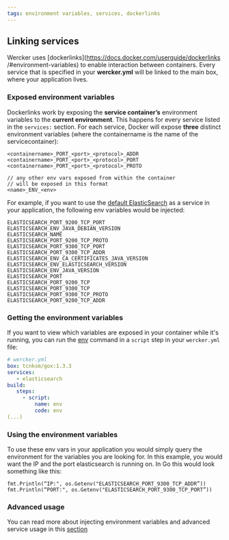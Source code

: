 ```yaml
---
tags: environment variables, services, dockerlinks
---
```


## Linking services 

Wercker uses [dockerlinks](https://docs.docker.com/userguide/dockerlinks
/#environment-variables) to enable interaction between containers.
Every service that is specified in your **wercker.yml** will be linked to the
main box, where your application lives.

### Exposed environment variables
Dockerlinks work by exposing the **service container’s** environment variables
to the **current environment**. This happens for every service listed in the
`services:` section. For each service, Docker will expose **three** distinct
environment variables (where the containername is the name of the
servicecontainer):

```no-highlight
<containername>_PORT_<port>_<protocol>_ADDR
<containername>_PORT_<port>_<protocol>_PORT
<containername>_PORT_<port>_<protocol>_PROTO

// any other env vars exposed from within the container 
// will be exposed in this format
<name>_ENV_<env>
```

For example, if you want to use the [default
ElasticSearch](https://registry.hub.docker.com/_/elasticsearch/) as a service
in your application, the following env variables would be injected:

```no-highlight
ELASTICSEARCH_PORT_9200_TCP_PORT
ELASTICSEARCH_ENV_JAVA_DEBIAN_VERSION
ELASTICSEARCH_NAME
ELASTICSEARCH_PORT_9200_TCP_PROTO
ELASTICSEARCH_PORT_9300_TCP_PORT
ELASTICSEARCH_PORT_9300_TCP_ADDR
ELASTICSEARCH_ENV_CA_CERTIFICATES_JAVA_VERSION
ELASTICSEARCH_ENV_ELASTICSEARCH_VERSION
ELASTICSEARCH_ENV_JAVA_VERSION
ELASTICSEARCH_PORT
ELASTICSEARCH_PORT_9200_TCP
ELASTICSEARCH_PORT_9300_TCP
ELASTICSEARCH_PORT_9300_TCP_PROTO
ELASTICSEARCH_PORT_9200_TCP_ADDR
```

### Getting the environment variables
If you want to view which variables are exposed in your container while it's
running, you can run the [env](http://man.cx/env) command in a `script` step in
your `wercker.yml` file:

```yaml
# wercker.yml
box: tcnksm/gox:1.3.3
services:
   - elasticsearch
build:
   steps:
     - script:
         name: env
         code: env
(...)
```

### Using the environment variables
To use these env vars in your application you
would simply query the environment for the variables you are looking for. In
this example, you would want the IP and the port elasticsearch is running on. In
Go this would look something like this:

```golang
fmt.Println(“IP:", os.Getenv("ELASTICSEARCH_PORT_9300_TCP_ADDR”))
fmt.Println(“PORT:", os.Getenv("ELASTICSEARCH_PORT_9300_TCP_PORT”))
```

### Advanced usage
You can read more about injecting environment variables and advanced service
usage in this [section](/docs/services/advanced-services.html)
